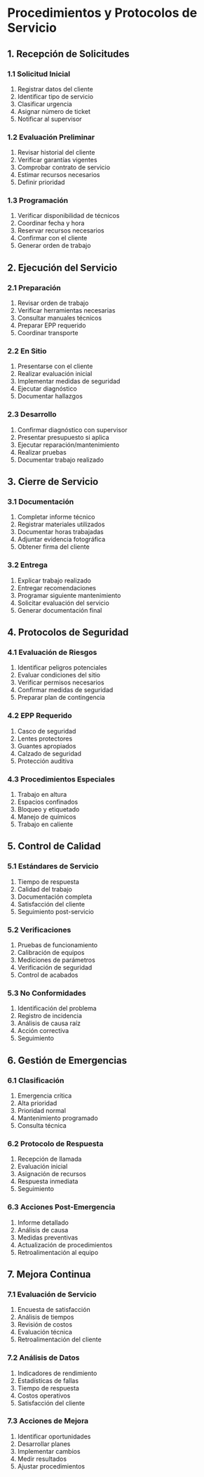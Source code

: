 # Procedimientos y Protocolos de Servicio

## 1. Recepción de Solicitudes

### 1.1 Solicitud Inicial
1. Registrar datos del cliente
2. Identificar tipo de servicio
3. Clasificar urgencia
4. Asignar número de ticket
5. Notificar al supervisor

### 1.2 Evaluación Preliminar
1. Revisar historial del cliente
2. Verificar garantías vigentes
3. Comprobar contrato de servicio
4. Estimar recursos necesarios
5. Definir prioridad

### 1.3 Programación
1. Verificar disponibilidad de técnicos
2. Coordinar fecha y hora
3. Reservar recursos necesarios
4. Confirmar con el cliente
5. Generar orden de trabajo

## 2. Ejecución del Servicio

### 2.1 Preparación
1. Revisar orden de trabajo
2. Verificar herramientas necesarias
3. Consultar manuales técnicos
4. Preparar EPP requerido
5. Coordinar transporte

### 2.2 En Sitio
1. Presentarse con el cliente
2. Realizar evaluación inicial
3. Implementar medidas de seguridad
4. Ejecutar diagnóstico
5. Documentar hallazgos

### 2.3 Desarrollo
1. Confirmar diagnóstico con supervisor
2. Presentar presupuesto si aplica
3. Ejecutar reparación/mantenimiento
4. Realizar pruebas
5. Documentar trabajo realizado

## 3. Cierre de Servicio

### 3.1 Documentación
1. Completar informe técnico
2. Registrar materiales utilizados
3. Documentar horas trabajadas
4. Adjuntar evidencia fotográfica
5. Obtener firma del cliente

### 3.2 Entrega
1. Explicar trabajo realizado
2. Entregar recomendaciones
3. Programar siguiente mantenimiento
4. Solicitar evaluación del servicio
5. Generar documentación final

## 4. Protocolos de Seguridad

### 4.1 Evaluación de Riesgos
1. Identificar peligros potenciales
2. Evaluar condiciones del sitio
3. Verificar permisos necesarios
4. Confirmar medidas de seguridad
5. Preparar plan de contingencia

### 4.2 EPP Requerido
1. Casco de seguridad
2. Lentes protectores
3. Guantes apropiados
4. Calzado de seguridad
5. Protección auditiva

### 4.3 Procedimientos Especiales
1. Trabajo en altura
2. Espacios confinados
3. Bloqueo y etiquetado
4. Manejo de químicos
5. Trabajo en caliente

## 5. Control de Calidad

### 5.1 Estándares de Servicio
1. Tiempo de respuesta
2. Calidad del trabajo
3. Documentación completa
4. Satisfacción del cliente
5. Seguimiento post-servicio

### 5.2 Verificaciones
1. Pruebas de funcionamiento
2. Calibración de equipos
3. Mediciones de parámetros
4. Verificación de seguridad
5. Control de acabados

### 5.3 No Conformidades
1. Identificación del problema
2. Registro de incidencia
3. Análisis de causa raíz
4. Acción correctiva
5. Seguimiento

## 6. Gestión de Emergencias

### 6.1 Clasificación
1. Emergencia crítica
2. Alta prioridad
3. Prioridad normal
4. Mantenimiento programado
5. Consulta técnica

### 6.2 Protocolo de Respuesta
1. Recepción de llamada
2. Evaluación inicial
3. Asignación de recursos
4. Respuesta inmediata
5. Seguimiento

### 6.3 Acciones Post-Emergencia
1. Informe detallado
2. Análisis de causa
3. Medidas preventivas
4. Actualización de procedimientos
5. Retroalimentación al equipo

## 7. Mejora Continua

### 7.1 Evaluación de Servicio
1. Encuesta de satisfacción
2. Análisis de tiempos
3. Revisión de costos
4. Evaluación técnica
5. Retroalimentación del cliente

### 7.2 Análisis de Datos
1. Indicadores de rendimiento
2. Estadísticas de fallas
3. Tiempo de respuesta
4. Costos operativos
5. Satisfacción del cliente

### 7.3 Acciones de Mejora
1. Identificar oportunidades
2. Desarrollar planes
3. Implementar cambios
4. Medir resultados
5. Ajustar procedimientos
